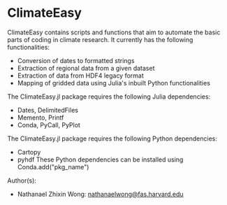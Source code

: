 # ClimateEasy

ClimateEasy contains scripts and functions that aim to automate the basic parts
of coding in climate research.  It currently has the following functionalities:
* Conversion of dates to formatted strings
* Extraction of regional data from a given dataset
* Extraction of data from HDF4 legacy format
* Mapping of gridded data using Julia's inbuilt Python functionalities

The ClimateEasy.jl package requires the following Julia dependencies:
* Dates, DelimitedFiles
* Memento, Printf
* Conda, PyCall, PyPlot

The ClimateEasy.jl package requires the following Python dependencies:
* Cartopy
* pyhdf
These Python dependencies can be installed using Conda.add("pkg_name")

Author(s):
* Nathanael Zhixin Wong: nathanaelwong@fas.harvard.edu
